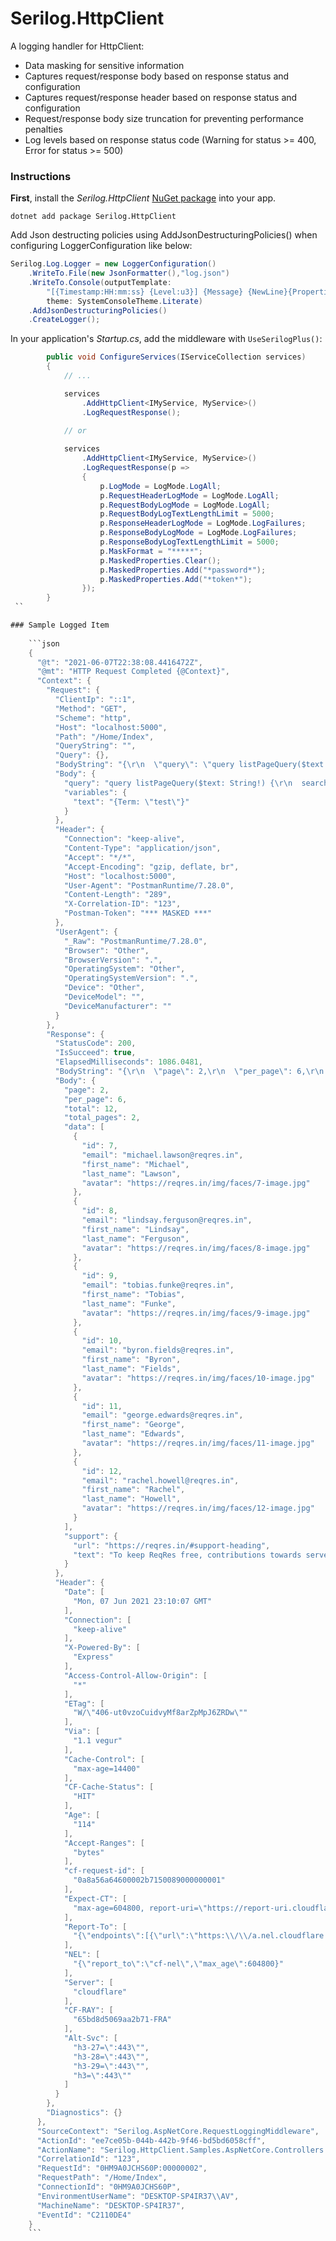 # Serilog.HttpClient 
A logging handler for HttpClient:

- Data masking for sensitive information
- Captures request/response body based on response status and configuration
- Captures request/response header based on response status and configuration
- Request/response body size truncation for preventing performance penalties
- Log levels based on response status code (Warning for status >= 400, Error for status >= 500)

### Instructions

**First**, install the _Serilog.HttpClient_ [NuGet package](https://www.nuget.org/packages/Serilog.HttpClient) into your app.

```shell
dotnet add package Serilog.HttpClient
```

Add Json destructing policies using AddJsonDestructuringPolicies() when configuring LoggerConfiguration like below:

```csharp
Serilog.Log.Logger = new LoggerConfiguration()
    .WriteTo.File(new JsonFormatter(),"log.json")
    .WriteTo.Console(outputTemplate:
        "[{Timestamp:HH:mm:ss} {Level:u3}] {Message} {NewLine}{Properties} {NewLine}{Exception}{NewLine}",
        theme: SystemConsoleTheme.Literate)
    .AddJsonDestructuringPolicies()
    .CreateLogger();
```

In your application's _Startup.cs_, add the middleware with `UseSerilogPlus()`:

```csharp
        public void ConfigureServices(IServiceCollection services)
        {
            // ...

            services
                .AddHttpClient<IMyService, MyService>()
                .LogRequestResponse();

            // or
                        
            services
                .AddHttpClient<IMyService, MyService>()
                .LogRequestResponse(p =>
                {
                    p.LogMode = LogMode.LogAll;
                    p.RequestHeaderLogMode = LogMode.LogAll;
                    p.RequestBodyLogMode = LogMode.LogAll;
                    p.RequestBodyLogTextLengthLimit = 5000;
                    p.ResponseHeaderLogMode = LogMode.LogFailures;
                    p.ResponseBodyLogMode = LogMode.LogFailures;
                    p.ResponseBodyLogTextLengthLimit = 5000;
                    p.MaskFormat = "*****"; 
                    p.MaskedProperties.Clear();
                    p.MaskedProperties.Add("*password*");
                    p.MaskedProperties.Add("*token*");
                });
        }
 ``

### Sample Logged Item
    
    ```json
    {
      "@t": "2021-06-07T22:38:08.4416472Z",
      "@mt": "HTTP Request Completed {@Context}",
      "Context": {
        "Request": {
          "ClientIp": "::1",
          "Method": "GET",
          "Scheme": "http",
          "Host": "localhost:5000",
          "Path": "/Home/Index",
          "QueryString": "",
          "Query": {},
          "BodyString": "{\r\n  \"query\": \"query listPageQuery($text: String!) {\\r\\n  search(parameters: $text) {\\r\\n    displayText\\r\\n    contentType\\r\\n    contentItemId\\r\\n    alias {\\r\\n      alias\\r\\n      __typename\\r\\n    }\\r\\n    __typename\\r\\n  }\\r\\n}\\r\\n\",\r\n  \"variables\": {\r\n    \"text\": \"{Term: \\\"test\\\"}\"\r\n  }\r\n}",
          "Body": {
            "query": "query listPageQuery($text: String!) {\r\n  search(parameters: $text) {\r\n    displayText\r\n    contentType\r\n    contentItemId\r\n    alias {\r\n      alias\r\n      __typename\r\n    }\r\n    __typename\r\n  }\r\n}\r\n",
            "variables": {
              "text": "{Term: \"test\"}"
            }
          },
          "Header": {
            "Connection": "keep-alive",
            "Content-Type": "application/json",
            "Accept": "*/*",
            "Accept-Encoding": "gzip, deflate, br",
            "Host": "localhost:5000",
            "User-Agent": "PostmanRuntime/7.28.0",
            "Content-Length": "289",
            "X-Correlation-ID": "123",
            "Postman-Token": "*** MASKED ***"
          },
          "UserAgent": {
            "_Raw": "PostmanRuntime/7.28.0",
            "Browser": "Other",
            "BrowserVersion": ".",
            "OperatingSystem": "Other",
            "OperatingSystemVersion": ".",
            "Device": "Other",
            "DeviceModel": "",
            "DeviceManufacturer": ""
          }
        },
        "Response": {
          "StatusCode": 200,
          "IsSucceed": true,
          "ElapsedMilliseconds": 1086.0481,
          "BodyString": "{\r\n  \"page\": 2,\r\n  \"per_page\": 6,\r\n  \"total\": 12,\r\n  \"total_pages\": 2,\r\n  \"data\": [\r\n    {\r\n      \"id\": 7,\r\n      \"email\": \"michael.lawson@reqres.in\",\r\n      \"first_name\": \"Michael\",\r\n      \"last_name\": \"Lawson\",\r\n      \"avatar\": \"https://reqres.in/img/faces/7-image.jpg\"\r\n    },\r\n    {\r\n      \"id\": 8,\r\n      \"email\": \"lindsay.ferguson@reqres.in\",\r\n      \"first_name\": \"Lindsay\",\r\n      \"last_name\": \"Ferguson\",\r\n      \"avatar\": \"https://reqres.in/img/faces/8-image.jpg\"\r\n    },\r\n    {\r\n      \"id\": 9,\r\n      \"email\": \"tobias.funke@reqres.in\",\r\n      \"first_name\": \"Tobias\",\r\n      \"last_name\": \"Funke\",\r\n      \"avatar\": \"https://reqres.in/img/faces/9-image.jpg\"\r\n    },\r\n    {\r\n      \"id\": 10,\r\n      \"email\": \"byron.fields@reqres.in\",\r\n      \"first_name\": \"Byron\",\r\n      \"last_name\": \"Fields\",\r\n      \"avatar\": \"https://reqres.in/img/faces/10-image.jpg\"\r\n    },\r\n    {\r\n      \"id\": 11,\r\n      \"email\": \"george.edwards@reqres.in\",\r\n      \"first_name\": \"George\",\r\n      \"last_name\": \"Edwards\",\r\n      \"avatar\": \"https://reqres.in/img/faces/11-image.jpg\"\r\n    },\r\n    {\r\n      \"id\": 12,\r\n      \"email\": \"rachel.howell@reqres.in\",\r\n      \"first_name\": \"Rachel\",\r\n      \"last_name\": \"Howell\",\r\n      \"avatar\": \"https://reqres.in/img/faces/12-image.jpg\"\r\n    }\r\n  ],\r\n  \"support\": {\r\n    \"url\": \"https://reqres.in/#support-heading\",\r\n    \"text\": \"To keep ReqRes free, contributions towards server costs are appreciated!\"\r\n  }\r\n}",
          "Body": {
            "page": 2,
            "per_page": 6,
            "total": 12,
            "total_pages": 2,
            "data": [
              {
                "id": 7,
                "email": "michael.lawson@reqres.in",
                "first_name": "Michael",
                "last_name": "Lawson",
                "avatar": "https://reqres.in/img/faces/7-image.jpg"
              },
              {
                "id": 8,
                "email": "lindsay.ferguson@reqres.in",
                "first_name": "Lindsay",
                "last_name": "Ferguson",
                "avatar": "https://reqres.in/img/faces/8-image.jpg"
              },
              {
                "id": 9,
                "email": "tobias.funke@reqres.in",
                "first_name": "Tobias",
                "last_name": "Funke",
                "avatar": "https://reqres.in/img/faces/9-image.jpg"
              },
              {
                "id": 10,
                "email": "byron.fields@reqres.in",
                "first_name": "Byron",
                "last_name": "Fields",
                "avatar": "https://reqres.in/img/faces/10-image.jpg"
              },
              {
                "id": 11,
                "email": "george.edwards@reqres.in",
                "first_name": "George",
                "last_name": "Edwards",
                "avatar": "https://reqres.in/img/faces/11-image.jpg"
              },
              {
                "id": 12,
                "email": "rachel.howell@reqres.in",
                "first_name": "Rachel",
                "last_name": "Howell",
                "avatar": "https://reqres.in/img/faces/12-image.jpg"
              }
            ],
            "support": {
              "url": "https://reqres.in/#support-heading",
              "text": "To keep ReqRes free, contributions towards server costs are appreciated!"
            }
          },
          "Header": {
            "Date": [
              "Mon, 07 Jun 2021 23:10:07 GMT"
            ],
            "Connection": [
              "keep-alive"
            ],
            "X-Powered-By": [
              "Express"
            ],
            "Access-Control-Allow-Origin": [
              "*"
            ],
            "ETag": [
              "W/\"406-ut0vzoCuidvyMf8arZpMpJ6ZRDw\""
            ],
            "Via": [
              "1.1 vegur"
            ],
            "Cache-Control": [
              "max-age=14400"
            ],
            "CF-Cache-Status": [
              "HIT"
            ],
            "Age": [
              "114"
            ],
            "Accept-Ranges": [
              "bytes"
            ],
            "cf-request-id": [
              "0a8a56a64600002b7150089000000001"
            ],
            "Expect-CT": [
              "max-age=604800, report-uri=\"https://report-uri.cloudflare.com/cdn-cgi/beacon/expect-ct\""
            ],
            "Report-To": [
              "{\"endpoints\":[{\"url\":\"https:\\/\\/a.nel.cloudflare.com\\/report\\/v2?s=YgyrFOvFSMIpafNd%2B4OGV0EZeungoLs0%2FQrtFZKlCviJAUJMt%2FoSmWF82X5OUxcsSJRhyYA%2FwAZOJ0dW%2FlwZq9OSkmcVczmVR8NLQTCTFXs95%2Bv%2BikEF\"}],\"group\":\"cf-nel\",\"max_age\":604800}"
            ],
            "NEL": [
              "{\"report_to\":\"cf-nel\",\"max_age\":604800}"
            ],
            "Server": [
              "cloudflare"
            ],
            "CF-RAY": [
              "65bd8d5069aa2b71-FRA"
            ],
            "Alt-Svc": [
              "h3-27=\":443\"",
              "h3-28=\":443\"",
              "h3-29=\":443\"",
              "h3=\":443\""
            ]
          }
        },
        "Diagnostics": {}
      },
      "SourceContext": "Serilog.AspNetCore.RequestLoggingMiddleware",
      "ActionId": "ee7ce05b-044b-442b-9f46-bd5bd6058cff",
      "ActionName": "Serilog.HttpClient.Samples.AspNetCore.Controllers.HomeController.Index (Serilog.HttpClient.Samples.AspNetCore)",
      "CorrelationId": "123",
      "RequestId": "0HM9A0JCHS60P:00000002",
      "RequestPath": "/Home/Index",
      "ConnectionId": "0HM9A0JCHS60P",
      "EnvironmentUserName": "DESKTOP-SP4IR37\\AV",
      "MachineName": "DESKTOP-SP4IR37",
      "EventId": "C2110DE4"
    }
    ```
    
